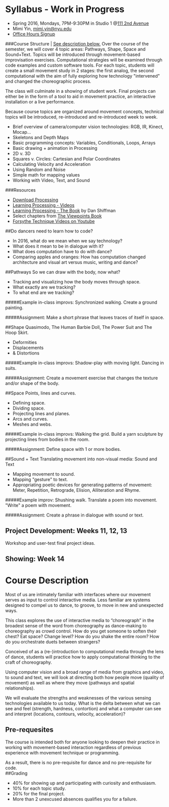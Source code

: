 # Syllabus - Work in Progress

- Spring 2016, Mondays, 7PM-9:30PM in Studio 1 @[111 2nd Avenue](https://goo.gl/maps/FfVoDSMxNSN2) 
- Mimi Yin, mimi.yin@nyu.edu
- [Office Hours Signup](https://itp.nyu.edu/inwiki/Signup/Mimi)

###Course Structure | [See description below.](#course-description)
Over the course of the semester, we will cover 4 topic areas: Pathways, Shape, Space and Sound+Text. Topics will be introduced through movement-based improvisation exercises. Computational strategies will be examined through code examples and custom software tools. For each topic, students will create a small movement study in 2 stages: the first analog, the second computational with the aim of fully exploring how technology "intervened" and changed the choreographic process.

The class will culminate in a showing of student work. Final projects can either be in the form of a tool to aid in movement practice, an interactive installation or a live performance. 

Because course topics are organized around movement concepts, technical topics will be introduced, re-introduced and re-introduced week to week. 
- Brief overview of camera/computer vision technologies: RGB, IR, Kinect, Mocap...
- Skeletons and Depth Maps
- Basic programming concepts: Variables, Conditionals, Loops, Arrays
- Basic drawing + animation in Processing
- 2D v. 3D
- Squares v. Circles: Cartesian and Polar Coordinates
- Calculating Velocity and Acceleration
- Using Random and Noise
- Simple math for mapping values
- Working with Video, Text, and Sound

###Resources
- [Download Processing](https://www.processing.org/download/)
- [Learning Processing - Videos](http://learningprocessing.com/videos/)
- [Learning Processing - The Book](http://learningprocessing.com/) by Dan Shiffman
- Select chapters from [The Viewpoints Book](http://www.amazon.com/The-Viewpoints-Book-Practical-Composition/dp/1559362413)
- [Forsythe Technique Videos on Youtube](https://www.youtube.com/watch?v=6X29OjcBHG8&list=PLAEBD630ACCB6AD45)


##Do dancers need to learn how to code?
- In 2016, what do we mean when we say technology?
- What does it mean to be in dialogue with it?
- What does computation have to do with dance?
- Comparing apples and oranges: How has computation changed architecture and visual art versus music, writing and dance?

##Pathways
So	we	can	draw	with	the	body,	now	what?
- Tracking and visualizing how the body moves through space. 
- What exactly are we tracking? 
- To what end are we tracking?

#####Example in-class improvs:	Synchronized walking. Create	a	ground	painting.

#####Assignment: Make a short phrase that leaves traces of itself in space.

##Shape
Quasimodo,	The	Human	Barbie	Doll,	The	Power	Suit	and	The	Hoop	Skirt.
- Deformities
- Displacements
- & Distortions

#####Example in-class improvs: Shadow-play with moving light. Dancing in suits.

#####Assignment: Create a movement exercise that changes the texture and/or shape of the body.

##Space
Points, lines and curves.
- Defining space.
- Dividing	space.
- Projecting	lines	and	planes.
- Arcs and curves.
- Meshes	and	webs.

#####Example in-class improvs: Walking the grid. Build	a	yarn	sculpture	by	projecting lines from	bodies in	the	room.

#####Assignment: Define	space	with 1 or more bodies.

##Sound + Text
Translating	movement	into	non-visual	media:	Sound	and	Text
- Mapping	movement to sound.
- Mapping	"gesture" to text.
- Appropriating	poetic devices for generating patterns of movement:	Meter, Repetition, Retrograde, Elision, Alliteration and	Rhyme.

#####Example improv: Shushing	walk.	Translate	a	poem	into	movement. "Write"	a	poem	with	movement.

#####Assignment: Create a phrase in dialogue with sound or text.

## Project Development: Weeks 11, 12, 13

Workshop and	user-test	final	project	ideas.

## Showing: Week 14

# Course Description
Most of us are intimately familiar with interfaces where our movement serves as input to control interactive media. Less familiar are systems designed to compel us to dance, to groove, to move in new and unexpected ways.

This class explores the use of interactive media to “choreograph” in the broadest sense of the word from choreography as dance-making to choreography as crowd control. How do you get someone to soften their chest? Eat space? Change level? How do you shake the entire room? How do you orchestrate duets between strangers?

Conceived of as a (re-)introduction to computational media through the lens of dance, students will practice how to apply computational thinking to the craft of choreography.

Using computer vision and a broad range of media from graphics and video, to sound and text, we will look at directing both how people move (quality of movement) as well as where they move (pathways and spatial relationships).

We will evaluate the strengths and weaknesses of the various sensing technologies available to us today. What is the delta between what we can see and feel (strength, hardness, contortion) and what a computer can see and interpret (locations, contours, velocity, acceleration)?

## Pre-requesites
The course is intended both for anyone looking to deepen their practice in working with movement-based interaction regardless of previous experience with movement technique or programming.

As a result, there is no pre-requisite for dance and no pre-requisite for code.	  		  		  		  		  		  		  		  		  
##Grading
- 40% for showing up and participating with curiosity and enthusiasm.
- 10% for each topic study.
- 20% for the final project.
- More than 2 unexcused absences qualifies you for a failure.

